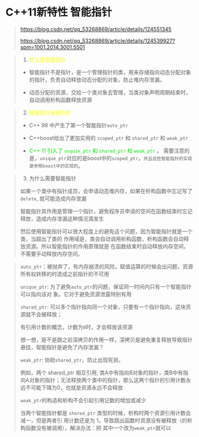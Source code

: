 # C++11新特性 智能指针


>
> https://blog.csdn.net/qq_53268869/article/details/124551345
> 
> https://blog.csdn.net/qq_53268869/article/details/124539927?spm=1001.2014.3001.5501
> 






> 
> 1. <font color="yellow">什么是智能指针</font>
> 
> * 智能指针不是指针，是一个管理指针的类，用来存储指向动态分配对象的指针，负责自动释放动态分配的对象，防止堆内存泄漏。
> 
> * 动态分配的资源，交给一个类对象去管理，当类对象声明周期结束时，自动调用析构函数释放资源
>
> 







> 
> 2. <font color="yellow">智能指针发展历史</font>
>
> * C++ 98 中产生了第一个智能指针`auto_ptr`
>
> * C++boost给出了更加实用的 `scoped_ptr` 和 `shared_ptr` 和 `weak_ptr`
> 
> * <font color="gree">C++ 11 引入了 `unquie_ptr` 和 `shared_ptr` 和 `weak_ptr`</font> 。 需要注意的是，`unique_ptr`对应的是boost中的`scoped_ptr`。`并且这些智能指针的实现是参照boost中的实现的`。
>
> 
> 







> 
> 3. 为什么需要智能指针
>
> 如果一个类中有指针成员，会申请动态堆内存，如果在析构函数中忘记写了`delete`, 就可能造成内存泄漏
>
> 智能指针其作⽤是管理⼀个指针，避免程序员申请的空间在函数结束时忘记释放，造成内存泄漏这种情况滴发⽣
>
> 然后使⽤智能指针可以很⼤程度上的避免这个问题，因为智能指针就是⼀个类，当超出了类的
作⽤域是，类会⾃动调⽤析构函数，析构函数会⾃动释放资源。所以智能指针的作⽤原理就是
在函数结束时⾃动释放内存空间，不需要⼿动释放内存空间。
>
> 
> 
> 





> 
> `auto_ptr`：被抛弃了，有内存崩溃的风险，赋值运算的时候会出问题，资源所有权转移的时造成之前指针的不可用
>
> `unique_ptr`: 为了避免`auto_ptr`的问题，保证同⼀时间内只有⼀个智能指针可以指向该对
象。它对于避免资源泄露特别有⽤
> 
> 
> `shared_ptr`: 可以多个指针指向同一个对象，只要有一个指针指向，这块资源就不会被释放；
>
> 有引用计数的概念，计数为`0`时，才会释放该资源
> 
> 想一想，是不是跟之前深拷贝的作用一样，深拷贝是避免重复释放导致指针悬挂，智能指针是避免了内存泄漏？
> 
> 
> `weak_ptr`: 协助`shared_ptr`，防止出现死锁。
>
> 例如，两个 shared_ptr 相互引⽤, 类A中有指向B对象的指针，类B中有指向A对象的指针；无法释放两个类中的指针，那么这两个指针的引⽤计数永远不可能下降为0，也就是资源永远不会释放
> 
> `weak_ptr`的构造和析构不会引起引⽤记数的增加或减少
> 
> 当两个智能指针都是 `shared_ptr` 类型的时候，析构时两个资源引⽤计数会减⼀，但是两者引
⽤计数还是为 1，导致跳出函数时资源没有被释放（的析构函数没有被调⽤），解决办法：把
其中⼀个改为`weak_ptr`就可以
> 
> 















